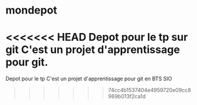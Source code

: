 # mondepot
<<<<<<< HEAD
Depot pour le tp sur git
C'est un projet d'apprentissage pour git.
=======
Depot pour le tp
C'est un projet d'apprentissage pour git en BTS SIO
>>>>>>> 74cc4b1537404e4959720e09cc8969b013f2ca1d
